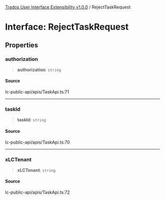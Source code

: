 [Trados User Interface Extensibility v1.0.0](../wiki/globals) / RejectTaskRequest

# Interface: RejectTaskRequest

## Properties

### authorization

> **authorization**: `string`

#### Source

lc-public-api/apis/TaskApi.ts:71

***

### taskId

> **taskId**: `string`

#### Source

lc-public-api/apis/TaskApi.ts:70

***

### xLCTenant

> **xLCTenant**: `string`

#### Source

lc-public-api/apis/TaskApi.ts:72
